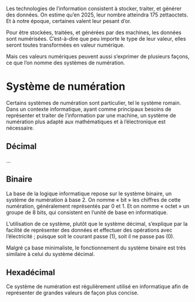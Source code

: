 Les technologies de l’information consistent à stocker, traiter, et générer des données. On estime qu’en 2025, leur nombre atteindra 175 zettaoctets. Et à notre époque, certaines valent leur pesant d’or.

Pour être stockées, traitées, et générées par des machines, les données sont numérisées. C’est-à-dire que peu importe le type de leur valeur, elles seront toutes transformées en valeur numérique.

Mais ces valeurs numériques peuvent aussi s’exprimer de plusieurs façons, ce que l’on nomme des systèmes de numération.

# Système de numération

Certains systèmes de numération sont particulier, tel le système romain. Dans un contexte informatique, ayant comme principaux besoins de représenter et traiter de l’information par
une machine, un système de numération plus adapté aux mathématiques et à l’électronique est nécessaire.

## Décimal

...

## Binaire

La base de la logique informatique repose sur le système binaire, un système de numération à base 2. On nomme « bit » les chiffres de cette numération, généralement représentés par 0
et 1. Et on nomme « octet » un groupe de 8 bits, qui consistent en l’unité de base en informatique.

L’utilisation de ce système, plutôt que le système décimal, s’explique par la facilité de représenter des données et effectuer des opérations avec l’électricité ; puisque soit le courant passe (1), soit il ne passe pas (0).

Malgré ça base minimaliste, le fonctionnement du système binaire est très similaire à celui du système décimal.

## Hexadécimal

Ce système de numération est régulièrement utilisé en informatique afin de représenter de grandes valeurs de façon plus concise.
